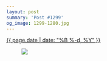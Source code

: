 ```yaml
---
layout: post
summary: 'Post #1299'
og_image: 1299-1280.jpg
---
```


<p>
 <time>
  <a href="/1299">
   {{ page.date | date: "%B %-d, %Y" }}
  </a>
 </time>
 <a href="/1299">
  <figure data-taken="2/8/2021">
   <img sizes="(min-width: 700px) 50vw, calc(100vw - 2rem)" src="{{ site.assets_url }}/1299-640.jpg" srcset="{{ site.assets_url }}/1299-320.jpg 320w, {{ site.assets_url }}/1299-640.jpg 640w, {{ site.assets_url }}/1299-960.jpg 960w, {{ site.assets_url }}/1299-1280.jpg 1280w"/>
  </figure>
 </a>
</p>
